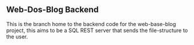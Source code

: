 ## Web-Dos-Blog Backend

This is the branch home to the backend code for the web-base-blog project, this aims to be a SQL REST server that sends the file-structure to the user.
